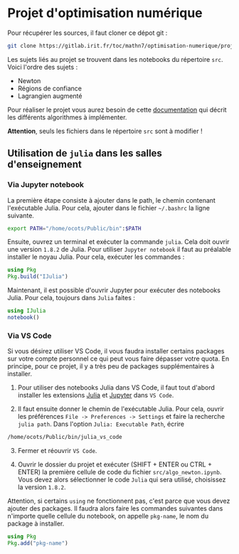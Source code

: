 # Projet d'optimisation numérique

Pour récupérer les sources, il faut cloner ce dépot git : 

```bash
git clone https://gitlab.irit.fr/toc/mathn7/optimisation-numerique/projet-optinum.git
```

Les sujets liés au projet se trouvent dans les notebooks du répertoire `src`. Voici l'ordre des sujets :

* Newton
* Régions de confiance
* Lagrangien augmenté

Pour réaliser le projet vous aurez besoin de cette [documentation](doc-projet.pdf) qui décrit les différents algorithmes à implémenter. 

**Attention**, seuls les fichiers dans le répertoire `src` sont à modifier !

## Utilisation de `julia` dans les salles d'enseignement

### Via Jupyter notebook

La première étape consiste à ajouter dans le path, le chemin contenant l'exécutable Julia. Pour cela, ajouter dans le fichier `~/.bashrc` la ligne suivante.

```bash
export PATH="/home/ocots/Public/bin":$PATH
```

Ensuite, ouvrez un terminal et exécuter la commande `julia`. Cela doit ouvrir une version `1.8.2` de Julia. Pour utiliser `Jupyter notebook` 
il faut au préalable installer le noyau Julia.  Pour cela, exécuter les commandes :

```julia
using Pkg
Pkg.build("IJulia")
```

Maintenant, il est possible d'ouvrir Jupyter pour exécuter des notebooks Julia. Pour cela, toujours dans `Julia` faites :

```julia
using IJulia
notebook()
```

### Via VS Code

Si vous désirez utiliser VS Code, il vous faudra installer certains packages sur votre compte personnel ce qui peut vous faire dépasser votre quota.
En principe, pour ce projet, il y a très peu de packages supplémentaires à installer.

1. Pour utiliser des notebooks Julia dans VS Code, il faut tout d'abord installer les extensions [Julia](https://marketplace.visualstudio.com/items?itemName=julialang.language-julia) et [Jupyter](https://marketplace.visualstudio.com/items?itemName=ms-toolsai.jupyter) dans `VS Code`.

2. Il faut ensuite donner le chemin de l'exécutable Julia. Pour cela, ouvrir les préférences `File -> Preferences -> Settings` et faire la recherche `julia path`. Dans l'option `Julia: Executable Path`, écrire 

```bash
/home/ocots/Public/bin/julia_vs_code
``` 

3. Fermer et réouvrir `VS Code`.

4. Ouvrir le dossier du projet et exécuter (SHIFT + ENTER ou CTRL + ENTER) la première cellule de code du fichier `src/algo_newton.ipynb`. Vous devez alors sélectionner le code `Julia` qui sera utilisé, choisissez la version `1.8.2`.

Attention, si certains `using` ne fonctionnent pas, c'est parce que vous devez ajouter des packages. Il faudra alors faire les commandes suivantes dans 
n'importe quelle cellule du notebook, on appelle `pkg-name`, le nom du package à installer.

```julia
using Pkg
Pkg.add("pkg-name")
```



